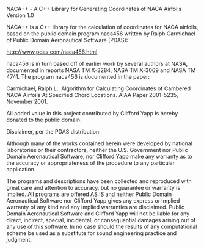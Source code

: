    NACA++ - A C++ Library for Generating Coordinates of NACA Airfoils
                              Version 1.0

NACA++ is a C++ library for the calculation of coordinates for NACA
airfoils, based on the public domain program naca456 written by Ralph
Carmichael of Public Domain Aeronautical Software (PDAS):

http://www.pdas.com/naca456.html

naca456 is in turn based off of earlier work by several authors at NASA,
documented in reports NASA TM X-3284, NASA TM X-3069 and NASA TM 4741.  The
program naca456 is documented in the paper:

Carmichael, Ralph L.: Algorithm for Calculating Coordinates of Cambered NACA
Airfoils At Specified Chord Locations. AIAA Paper 2001-5235, November 2001.

All added value in this project contributed by Clifford Yapp is hereby
donated to the public domain.


Disclaimer, per the PDAS distribution:

Although many of the works contained herein were developed by national
laboratories or their contractors, neither the U.S. Government nor Public
Domain Aeronautical Software, nor Clifford Yapp make any warranty as to
the accuracy or appropriateness of the procedure to any particular application.

The programs and descriptions have been collected and reproduced with great
care and attention to accuracy, but no guarantee or warranty is implied. All
programs are offered AS IS and neither Public Domain Aeronautical Software nor
Clifford Yapp gives any express or implied warranty of any kind and any implied
warranties are disclaimed. Public Domain Aeronautical Software and Clifford Yapp
will not be liable for any direct, indirect, special, incidental, or
consequential damages arising out of any use of this software. In no case
should the results of any computational scheme be used as a substitute for
sound engineering practice and judgment.

